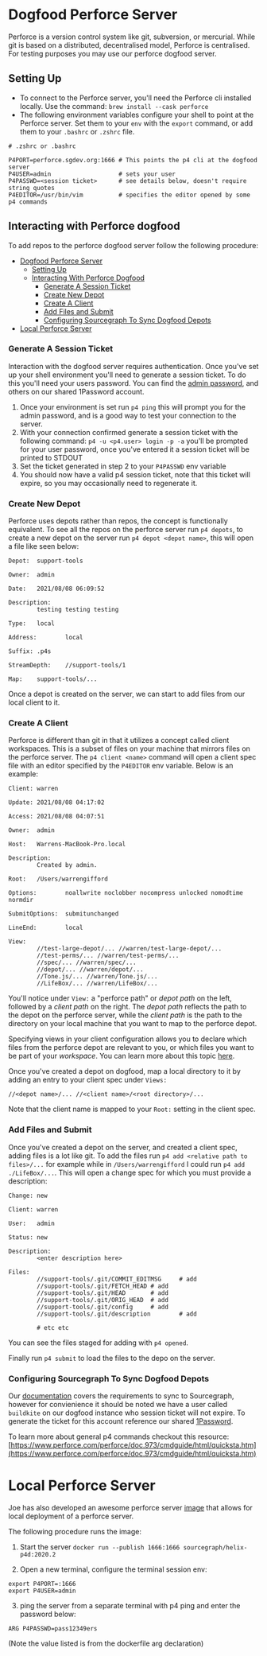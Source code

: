 # Dogfood Perforce Server

Perforce is a version control system like git, subversion, or mercurial. While git is based on a distributed, decentralised model, Perforce is centralised. For testing purposes you may use our perforce dogfood server.

## Setting Up
- To connect to the Perforce server, you'll need the Perforce cli installed locally. Use the command: `brew install --cask perforce`
- The following environment variables configure your shell to point at the Perforce server. Set them to your `env` with the `export` command, or add them to your `.bashrc` or `.zshrc` file.
```
# .zshrc or .bashrc

P4PORT=perforce.sgdev.org:1666 # This points the p4 cli at the dogfood server
P4USER=admin                   # sets your user
P4PASSWD=<session ticket>      # see details below, doesn't require string quotes
P4EDITOR=/usr/bin/vim          # specifies the editor opened by some p4 commands
```
## Interacting with Perforce dogfood

To add repos to the perforce dogfood server follow the following procedure:
- [Dogfood Perforce Server](#dogfood-perforce-server)
  - [Setting Up](#setting-up)
  - [Interacting With Perforce Dogfood](#interacting-with-perforce-dogfood)
    - [Generate A Session Ticket](#generate-a-session-ticket)
    - [Create New Depot](#create-new-depot)
    - [Create A Client](#create-a-client)
    - [Add Files and Submit](#add-files-and-submit)
    - [Configuring Sourcegraph To Sync Dogfood Depots](#configuring-sourcegraph-to-sync-dogfood-depots)
- [Local Perforce Server](#local-perforce-server)

### Generate A Session Ticket
Interaction with the dogfood server requires authentication. Once you've set up your shell environment you'll need to generate a session ticket. To do this you'll need your users password. You can find the [admin password](https://team-sourcegraph.1password.com/vaults/dnrhbauihkhjs5ag6vszsme45a/allitems/fac6hoq3ujb3xpxtllbijzyxta), and others on our shared 1Password account.

1. Once your environment is set run `p4 ping` this will prompt you for the admin password, and is a good way to test your connection to the server.
2. With your connection confirmed generate a session ticket with the following command: `p4 -u <p4.user> login -p -a` you'll be prompted for your user password, once you've entered it a session ticket will be printed to STDOUT
3. Set the ticket generated in step 2 to your `P4PASSWD` env variable
4. You should now have a valid p4 session ticket, note that this ticket will expire, so you may occasionally need to regenerate it.

### Create New Depot

Perforce uses depots rather than repos, the concept is functionally equivalent. To see all the repos on the perforce server run `p4 depots`, to create a new depot on the server run `p4 depot <depot name>`, this will open a file like seen below:

```
Depot:  support-tools

Owner:  admin

Date:   2021/08/08 06:09:52

Description:
        testing testing testing

Type:   local

Address:        local

Suffix: .p4s

StreamDepth:    //support-tools/1

Map:    support-tools/...
```

Once a depot is created on the server, we can start to add files from our local client to it.

### Create A Client

Perforce is different than git in that it utilizes a concept called client workspaces. This is a subset of files on your machine that mirrors files on the perforce server. The `p4 client <name>` command will open a client spec file with an editor specified by the `P4EDITOR` env variable. Below is an example:

```
Client: warren

Update: 2021/08/08 04:17:02

Access: 2021/08/08 04:07:51

Owner:  admin

Host:   Warrens-MacBook-Pro.local

Description:
        Created by admin.

Root:   /Users/warrengifford

Options:        noallwrite noclobber nocompress unlocked nomodtime normdir

SubmitOptions:  submitunchanged

LineEnd:        local

View:
        //test-large-depot/... //warren/test-large-depot/...
        //test-perms/... //warren/test-perms/...
        //spec/... //warren/spec/...
        //depot/... //warren/depot/...
        //Tone.js/... //warren/Tone.js/...
        //LifeBox/... //warren/LifeBox/...
```

You'll notice under `View:` a "perforce path" or *depot path* on the left, followed by a *client path* on the right. The *depot path* reflects the path to the depot on the perforce server, while the *client path* is the path to the directory on your local machine that you want to  map to the perforce depot. 

Specifying views in your client configuration allows you to declare which files from the perforce depot are relevant to you, or which files you want to be part of your *workspace*. You can learn more about this topic [here](https://www.perforce.com/perforce/doc.973/cmdguide/html/details.htm).

Once you've created a depot on dogfood, map a local directory to it by adding an entry to your client spec under `Views:`

`//<depot name>/... //<client name>/<root directory>/...`

Note that the client name is mapped to your `Root:` setting in the client spec.

### Add Files and Submit

Once you've created a depot on the server, and created a client spec, adding files is a lot like git. To add the files run `p4 add <relative path to files>/...` for example while in `/Users/warrengifford` I could run `p4 add ./LifeBox/...`. This will open a change spec for which you must provide a description:

```
Change: new

Client: warren

User:   admin

Status: new

Description:
        <enter description here>

Files:
        //support-tools/.git/COMMIT_EDITMSG     # add
        //support-tools/.git/FETCH_HEAD # add
        //support-tools/.git/HEAD       # add
        //support-tools/.git/ORIG_HEAD  # add
        //support-tools/.git/config     # add
        //support-tools/.git/description        # add

        # etc etc
```
You can see the files staged for adding with `p4 opened`.

Finally run `p4 submit` to load the files to the depo on the server.

### Configuring Sourcegraph To Sync Dogfood Depots

Our [documentation](https://docs.sourcegraph.com/admin/repo/perforce) covers the requirements to sync to Sourcegraph, however for convienience it should be noted we have a user called `buildkite` on our dogfood instance who session ticket will not expire. To generate the ticket for this account reference our shared [1Password](https://team-sourcegraph.1password.com/vaults/dnrhbauihkhjs5ag6vszsme45a/allitems/lajspc6a5valfbsh3whpcb5bp4).

To learn more about general p4 commands checkout this resource:
[https://www.perforce.com/perforce/doc.973/cmdguide/html/quicksta.htm](https://www.perforce.com/perforce/doc.973/cmdguide/html/quicksta.htm)

# Local Perforce Server

Joe has also developed an awesome perforce server [image](https://github.com/sourcegraph/helix-docker/blob/main/helix-p4d/Dockerfile) that allows for local deployment of a perforce server.
 
The following procedure runs the image:

1. Start the server `docker run --publish 1666:1666 sourcegraph/helix-p4d:2020.2`

2. Open a new terminal, configure the terminal session env:
```
export P4PORT=:1666
export P4USER=admin
```
3. ping the server from a separate terminal with p4 ping and enter the password below:
```
ARG P4PASSWD=pass12349ers
```
(Note the value listed is from the dockerfile arg declaration)
